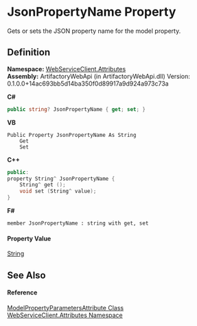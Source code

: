 # JsonPropertyName Property


Gets or sets the JSON property name for the model property.



## Definition
**Namespace:** <a href="cd791089-7108-c03a-6f29-5b3d79b0fadf">WebServiceClient.Attributes</a>  
**Assembly:** ArtifactoryWebApi (in ArtifactoryWebApi.dll) Version: 0.1.0.0+14ac693bb5d14ba350f0d89917a9d924a973c73a

**C#**
``` C#
public string? JsonPropertyName { get; set; }
```
**VB**
``` VB
Public Property JsonPropertyName As String
	Get
	Set
```
**C++**
``` C++
public:
property String^ JsonPropertyName {
	String^ get ();
	void set (String^ value);
}
```
**F#**
``` F#
member JsonPropertyName : string with get, set
```



#### Property Value
<a href="https://learn.microsoft.com/dotnet/api/system.string" target="_blank" rel="noopener noreferrer">String</a>

## See Also


#### Reference
<a href="b2f49bb6-c092-6f0a-4eca-f84acd5f6498">ModelPropertyParametersAttribute Class</a>  
<a href="cd791089-7108-c03a-6f29-5b3d79b0fadf">WebServiceClient.Attributes Namespace</a>  
